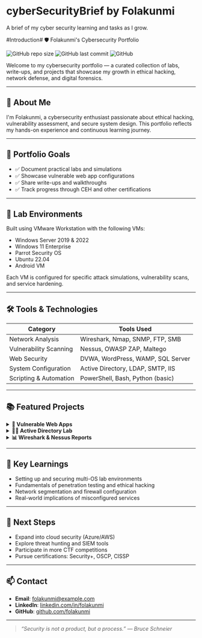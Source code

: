 # cyberSecurityBrief by Folakunmi
A brief of my cyber security learning and tasks as I grow.

#Introduction# 🛡️ Folakunmi's Cybersecurity Portfolio

![GitHub repo size](https://img.shields.io/github/repo-size/folakunmio/cybersecurity-portfolio)
![GitHub last commit](https://img.shields.io/github/last-commit/folakunmio/cybersecurity-portfolio)
![GitHub](https://img.shields.io/github/license/folakunmio/cybersecurity-portfolio)

Welcome to my cybersecurity portfolio — a curated collection of labs, write-ups, and projects that showcase my growth in ethical hacking, network defense, and digital forensics.

---

## 📌 About Me

I'm Folakunmi, a cybersecurity enthusiast passionate about ethical hacking, vulnerability assessment, and secure system design. This portfolio reflects my hands-on experience and continuous learning journey.

---

## 🎯 Portfolio Goals

- ✅ Document practical labs and simulations
- ✅ Showcase vulnerable web app configurations
- ✅ Share write-ups and walkthroughs
- ✅ Track progress through CEH and other certifications

---

## 🧪 Lab Environments

Built using VMware Workstation with the following VMs:

- Windows Server 2019 & 2022
- Windows 11 Enterprise
- Parrot Security OS
- Ubuntu 22.04
- Android VM

Each VM is configured for specific attack simulations, vulnerability scans, and service hardening.

---

## 🛠️ Tools & Technologies

| Category              | Tools Used                                      |
|----------------------|--------------------------------------------------|
| Network Analysis      | Wireshark, Nmap, SNMP, FTP, SMB                 |
| Vulnerability Scanning| Nessus, OWASP ZAP, Maltego                      |
| Web Security          | DVWA, WordPress, WAMP, SQL Server              |
| System Configuration  | Active Directory, LDAP, SMTP, IIS              |
| Scripting & Automation| PowerShell, Bash, Python (basic)               |

---

## 📚 Featured Projects

<details>
  <summary><strong>🔐 Vulnerable Web Apps</strong></summary>
  - GoodShopping & MovieScope: SQLi, XSS, auth flaws  
  - DVWA & WordPress: OWASP Top 10 testing
</details>

<details>
  <summary><strong>🧑‍💻 Active Directory Lab</strong></summary>
  - User/group creation  
  - GPO enforcement  
  - Privilege escalation testing
</details>

<details>
  <summary><strong>📊 Wireshark & Nessus Reports</strong></summary>
  - Packet capture analysis  
  - Vulnerability scans with remediation strategies
</details>

---

## 🧠 Key Learnings

- Setting up and securing multi-OS lab environments
- Fundamentals of penetration testing and ethical hacking
- Network segmentation and firewall configuration
- Real-world implications of misconfigured services

---

## 🚀 Next Steps

- Expand into cloud security (Azure/AWS)
- Explore threat hunting and SIEM tools
- Participate in more CTF competitions
- Pursue certifications: Security+, OSCP, CISSP

---

## 📫 Contact

- **Email**: folakunmi@example.com  
- **LinkedIn**: [linkedin.com/in/folakunmi](https://linkedin.com/in/folakunmi)  
- **GitHub**: [github.com/folakunmi](https://github.com/folakunmio)

---

> _“Security is not a product, but a process.” — Bruce Schneier_
